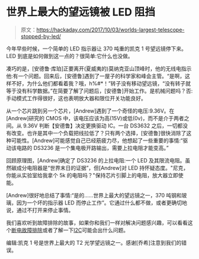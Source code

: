 # 世界上最大的望远镜被 LED 阻挡

> 原文：<https://hackaday.com/2017/10/03/worlds-largest-telescope-stopped-by-led/>

今年早些时候，一个简单的 LED 指示器让 370 吨重的凯克 1 号望远镜停下来。LED 到底是如何做到这一点的？很简单:它什么也没做。

凑巧的是，[安德鲁·库珀]正要离开(夏威夷的)莫纳克亚山顶峰时，他的无线电指示他:有一个问题。回来后，[安德鲁]遇到了一屋子的科学家和峰会主管。“是啊，这样不好，为什么他们都看着我？哦，h%#*！”转子没有移动望远镜，“没有转子就等于没有科学数据。”在简要了解了问题后，[安德鲁]开始工作。是机械问题吗？否:手动模式工作得很好，这也表明放大器和限位开关功能良好。

从一个芯片跳到另一个芯片，[Andrew]遇到了一个奇怪的电压:9.36V。在[Andrew]研究的 CMOS 中，该电压应该为高(15V)或低(0v)，而不是介于两者之间。从 9.36V 判断【安德鲁】决定更换驱动 IC。一台 DS3632 之后，一切都没有改变。也许是其中一个负载把线拉低了？只有两个选择，[安德鲁]很快消除了这种可能性。[Andrew]可能感觉自己已经筋疲力尽，他想起了一些重要的事情:“驱动该电路的 DS3236 是一个集电极开路输出，需要上拉电阻才能变高。”

回顾原理图，[Andrew]确定了 DS3236 的上拉电阻:一个 LED 及其限流电阻。虽然碳成分电阻器是“世界末日的证据”，但[Andrew]对 LED 持怀疑态度。"尼克，你能从实验室给我拿个 5k 的电阻吗？"保持芯片引脚上的电阻，放大器立即使能。

[Andrew]很好地总结了事情:“是的……世界上最大的望远镜之一，370 吨钢和玻璃，因为一个坏的指示器 LED 而停止工作”。它通过什么都不做，或者更确切地说，通过不打开来停止事情。

我们喜欢听到故障排除的故事，如果你和我们一样对解决问题感兴趣，可以看看这个[断电故障排除](https://hackaday.com/2014/02/14/troubleshooting-a-broken-power-supply/)或者了解一下[I2C](https://hackaday.com/2016/07/19/what-could-go-wrong-i2c-edition/)可能会出什么问题。

编辑:凯克 1 号是世界上最大的 T2 光学望远镜之一。感谢[乔希]注意到我们的错误。